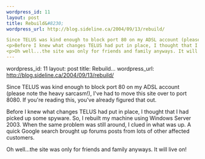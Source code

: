 ```yaml
--- 
wordpress_id: 11
layout: post
title: Rebuild&#8230;
wordpress_url: http://blog.sideline.ca/2004/09/13/rebuild/

Since TELUS was kind enough to block port 80 on my ADSL account (please note the heavy sarcasm!), I've had to move this site over to port 8080. If you're reading this, you've already figured that out.
<p>Before I knew what changes TELUS had put in place, I thought that I had picked up some spyware. So, I rebuilt my machine using Windows Server 2003. When the same problem was still around, I clued in what was up. A quick Google search brought up forums posts from lots of other affected customers.</p>
<p>Oh well...the site was only for friends and family anyways. It will live on!</p>
--- 
```

wordpress_id: 11
layout: post
title: Rebuild&#8230;
wordpress_url: http://blog.sideline.ca/2004/09/13/rebuild/

Since TELUS was kind enough to block port 80 on my ADSL account (please note the heavy sarcasm!), I've had to move this site over to port 8080. If you're reading this, you've already figured that out.
<p>Before I knew what changes TELUS had put in place, I thought that I had picked up some spyware. So, I rebuilt my machine using Windows Server 2003. When the same problem was still around, I clued in what was up. A quick Google search brought up forums posts from lots of other affected customers.</p>
<p>Oh well...the site was only for friends and family anyways. It will live on!</p>
